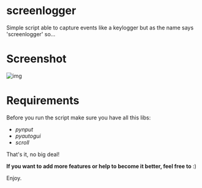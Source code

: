 # screenlogger

Simple script able to capture events like a keylogger but as the name says 'screenlogger' so...



# Screenshot

![img](https://user-images.githubusercontent.com/17681052/28185403-9020a700-67ed-11e7-9087-39f4d2e6f673.png)

# Requirements

Before you run the script make sure you have all this libs:

- *pynput*
- *pyautogui*
- *scroll*





That's it, no big deal!

<b>If you want to add more features or help to become it  better, feel free to</b> :)

Enjoy.
